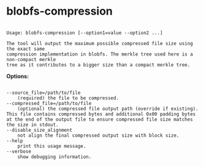 <!--  DO NOT EDIT THIS FILE DIRECTLY

 This file is generated using clidoc by parsing the help output of this tool.
 Please edit the help output or clidoc's processing of that output to make changes
 to this file.

 -->
 
# blobfs-compression

```none {: style="white-space: break-spaces;" .devsite-disable-click-to-copy}

Usage: blobfs-compression [--option1=value --option2 ...]

The tool will output the maximum possible compressed file size using the exact same 
compression implementation in blobfs. The merkle tree used here is a non-compact merkle 
tree as it contributes to a bigger size than a compact merkle tree.

```

__Options:__

```none {: style="white-space: break-spaces;" .devsite-disable-click-to-copy}

--source_file=/path/to/file
    (required) the file to be compressed.
--compressed_file=/path/to/file
    (optional) the compressed file output path (override if existing). This file contains compressed bytes and additional 0x00 padding bytes at the end of the output file to ensure compressed file size matches the size in stdout.
--disable_size_alignment
    not align the final compressed output size with block size.
--help
    print this usage message.
--verbose
    show debugging information.
```

